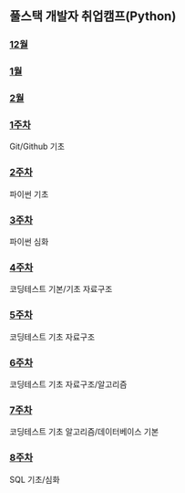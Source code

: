 ## 풀스택 개발자 취업캠프(Python)
### [12월](https://github.com/Imseongjoo/TIL/tree/master/01_Dec)
### [1월](https://github.com/Imseongjoo/TIL/tree/master/02_Jan)
### [2월](https://github.com/Imseongjoo/TIL/tree/master/03_Feb)

### [1주차](https://github.com/Imseongjoo/TIL/tree/master/Week_01)
Git/Github 기초
### [2주차](https://github.com/Imseongjoo/TIL/tree/master/Week_02)
파이썬 기초
### [3주차](https://github.com/Imseongjoo/TIL/tree/master/Week_03)
파이썬 심화
### [4주차](https://github.com/Imseongjoo/TIL/tree/master/Week_04)
코딩테스트 기본/기초 자료구조
### [5주차](https://github.com/Imseongjoo/TIL/tree/master/Week_05)
코딩테스트 기초 자료구조
### [6주차](https://github.com/Imseongjoo/TIL/tree/master/Week_06)
코딩테스트 기초 자료구조/알고리즘
### [7주차](https://github.com/Imseongjoo/TIL/tree/master/Week_07)
코딩테스트 기초 알고리즘/데이터베이스 기본
### [8주차](https://github.com/Imseongjoo/TIL/tree/master/Week_08)
SQL 기초/심화